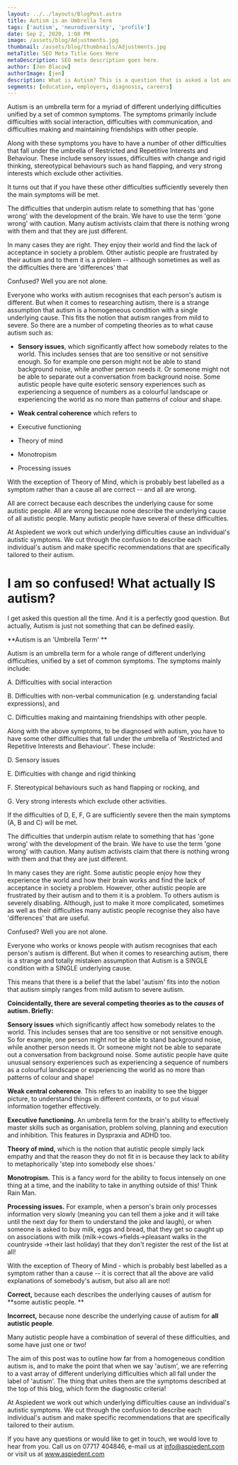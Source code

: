 ```yaml
---
layout: ../../layouts/BlogPost.astro
title: Autism is an Umbrella Term
tags: ['autism', 'neurodiversity', 'profile']
date: Sep 2, 2020, 1:08 PM
image: /assets/blog/Adjustments.jpg
thumbnail: /assets/blog/thumbnails/Adjustments.jpg
metaTitle: SEO Meta Title Goes Here
metaDescription: SEO meta description goes here.
author: [Jen Blacow]
authorImage: [jen]
description: What is Autism? This is a question that is asked a lot and it is a perfectly good question. But actually, Autism is just not something that can be defined easily. Autism is an umbrella term for a whole range of different underlying difficulties, unified by a set of common symptoms.
segments: [education, employers, diagnosis, careers]
---
```

Autism is an umbrella term for a myriad of different underlying
difficulties unified by a set of common symptoms. The symptoms primarily
include difficulties with social interaction, difficulties with
communication, and difficulties making and maintaining friendships with
other people.

Along with these symptoms you have to have a number of other
difficulties that fall under the umbrella of Restricted and Repetitive
Interests and Behaviour. These include sensory issues, difficulties with
change and rigid thinking, stereotypical behaviours such as hand
flapping, and very strong interests which exclude other activities.

It turns out that if you have these other difficulties sufficiently
severely then the main symptoms will be met.

The difficulties that underpin autism relate to something that has 'gone
wrong' with the development of the brain. We have to use the term 'gone
wrong' with caution. Many autism activists claim that there is nothing
wrong with them and that they are just different.

In many cases they are right. They enjoy their world and find the lack
of acceptance in society a problem. Other autistic people are frustrated
by their autism and to them it is a problem -- although sometimes as
well as the difficulties there are 'differences' that

Confused? Well you are not alone.

Everyone who works with autism recognises that each person's autism is
different. But when it comes to researching autism, there is a strange
assumption that autism is a homogeneous condition with a single
underlying cause. This fits the notion that autism ranges from mild to
severe. So there are a number of competing theories as to what cause
autism such as:

-   **Sensory issues**, which significantly affect how somebody relates
    to the world. This includes senses that are too sensitive or not
    sensitive enough. So for example one person might not be able to
    stand background noise, while another person needs it. Or someone
    might not be able to separate out a conversation from background
    noise. Some autistic people have quite esoteric sensory experiences
    such as experiencing a sequence of numbers as a colourful landscape
    or experiencing the world as no more than patterns of colour and
    shape.

-   **Weak central coherence** which refers to

-   Executive functioning

-   Theory of mind

-   Monotropism

-   Processing issues

With the exception of Theory of Mind, which is probably best labelled as
a symptom rather than a cause all are correct -- and all are wrong.

All are correct because each describes the underlying cause for some
autistic people. All are wrong because none describe the underlying
cause of all autistic people. Many autistic people have several of these
difficulties.

At Aspiedent we work out which underlying difficulties cause an
individual's autistic symptoms. We cut through the confusion to describe
each individual's autism and make specific recommendations that are
specifically tailored to their autism.

I am so confused! What actually IS autism?
==========================================

I get asked this question all the time. And it is a perfectly good
question. But actually, Autism is just not something that can be defined
easily.

**Autism is an 'Umbrella Term' **

Autism is an umbrella term for a whole range of different underlying
difficulties, unified by a set of common symptoms. The symptoms mainly
include:

A.  Difficulties with social interaction

B.  Difficulties with non-verbal communication (e.g. understanding
    facial expressions), and

C.  Difficulties making and maintaining friendships with other people.

Along with the above symptoms, to be diagnosed with autism, you have to
have some other difficulties that fall under the umbrella of 'Restricted
and Repetitive Interests and Behaviour'. These include:

D.  Sensory issues

E.  Difficulties with change and rigid thinking

F.  Stereotypical behaviours such as hand flapping or rocking, and

G.  Very strong interests which exclude other activities.

If the difficulties of D, E, F, G are sufficiently severe then the main
symptoms (A, B and C) will be met.

The difficulties that underpin autism relate to something that has 'gone
wrong' with the development of the brain. We have to use the term 'gone
wrong' with caution. Many autism activists claim that there is nothing
wrong with them and that they are just different.

In many cases they are right. Some autistic people enjoy how they
experience the world and how their brain works and find the lack of
acceptance in society a problem. However, other autistic people are
frustrated by their autism and to them it is a problem. To others autism
is severely disabling. Although, just to make it more complicated,
sometimes as well as their difficulties many autistic people recognise
they also have 'differences' that are useful.

Confused? Well you are not alone.

Everyone who works or knows people with autism recognises that each
person's autism is different. But when it comes to researching autism,
there is a strange and totally mistaken assumption that Autism is a
SINGLE condition with a SINGLE underlying cause.

This means that there is a belief that the label 'autism' fits into the
notion that autism simply ranges from mild autism to severe autism.

**Coincidentally, there are several competing theories as to the
*causes* of autism. Briefly:**

**Sensory issues** which significantly affect how somebody relates to
the world. This includes senses that are too sensitive or not sensitive
enough. So for example, one person might not be able to stand background
noise, while another person needs it. Or someone might not be able to
separate out a conversation from background noise. Some autistic people
have quite unusual sensory experiences such as experiencing a sequence
of numbers as a colourful landscape or experiencing the world as no more
than patterns of colour and shape!

**Weak central coherence**. This refers to an inability to see the
bigger picture, to understand things in different contexts, or to put
visual information together effectively.

**Executive functioning.** An umbrella term for the brain's ability to
effectively master skills such as organisation, problem solving,
planning and execution and inhibition. This features in Dyspraxia and
ADHD too.

**Theory of mind,** which is the notion that autistic people simply lack
empathy and that the reason they do not fit in is because they lack to
ability to metaphorically 'step into somebody else shoes.'

**Monotropism.** This is a fancy word for the ability to focus intensely
on one thing at a time, and the inability to take in anything outside of
this! Think Rain Man.

**Processing issues.** For example, when a person's brain only processes
information very slowly (meaning you can tell them a joke and it will
take until the next day for them to understand the joke and laugh), or
when someone is asked to buy milk, eggs and bread, that they get so
caught up on associations with milk (milk-\>cows-\>fields-\>pleasant
walks in the countryside -\>their last holiday) that they don't register
the rest of the list at all!

With the exception of Theory of Mind - which is probably best labelled
as a symptom rather than a cause -- it is correct that all the above are
valid explanations of somebody's autism, but also all are not!

**Correct,** because each describes the underlying causes of autism for
**some autistic people. **

**Incorrect,** because none describe the underlying cause of autism for
**all autistic people**.

Many autistic people have a combination of several of these
difficulties, and some have just one or two!

The aim of this post was to outline how far from a homogeneous condition
autism is, and to make the point that when we say 'autism', we are
referring to a vast array of different underlying difficulties which all
fall under the label of 'autism'. The thing that unites them are the
symptoms described at the top of this blog, which form the diagnostic
criteria!

At Aspiedent we work out which underlying difficulties cause an
individual's autistic symptoms. We cut through the confusion to describe
each individual's autism and make specific recommendations that are
specifically tailored to their autism.

If you have any questions or would like to get in touch, we would love
to hear from you. Call us on 07717 404846, e-mail us at
<info@aspiedent.com> or visit us at www.aspiedent.com
